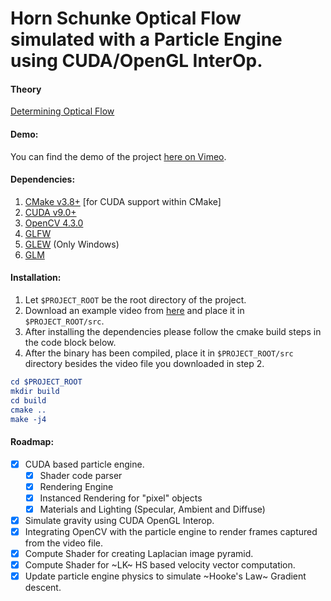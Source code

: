 # Horn Schunke Optical Flow simulated with a Particle Engine using CUDA/OpenGL InterOp.

#### Theory
[Determining Optical Flow](http://image.diku.dk/imagecanon/material/HornSchunckOptical_Flow.pdf)

#### Demo:
You can find the demo of the project [here on Vimeo](https://vimeo.com/408605423).

#### Dependencies:

1. [CMake v3.8+](https://cmake.org/download/) [for CUDA support within CMake]
2. [CUDA v9.0+](https://developer.nvidia.com/cuda-92-download-archive) 
3. [OpenCV 4.3.0](https://github.com/opencv/opencv/archive/4.3.0.tar.gz)
4. [GLFW](https://github.com/glfw/glfw)
5. [GLEW](https://github.com/nigels-com/glew/archive/glew-2.1.0.tar.gz) (Only Windows)
6. [GLM](https://github.com/g-truc/glm/archive/0.9.9.8.tar.gz)

#### Installation:

1. Let `$PROJECT_ROOT` be the root directory of the project.
2. Download an example video from [here](https://drive.google.com/open?id=17ydViQMNjSS5pO2UBRHf9ntapH9-HCjR) and place it in `$PROJECT_ROOT/src`.
3. After installing the dependencies please follow the cmake build steps in the code block below.
4. After the binary has been compiled, place it in `$PROJECT_ROOT/src` directory besides the video file you downloaded in step 2.

```cmake
cd $PROJECT_ROOT
mkdir build
cd build
cmake ..
make -j4
```

#### Roadmap:

- [x] CUDA based particle engine.
  - [x] Shader code parser
  - [x] Rendering Engine
  - [x] Instanced Rendering for "pixel" objects
  - [x] Materials and Lighting (Specular, Ambient and Diffuse)
- [x] Simulate gravity using CUDA OpenGL Interop.
- [x] Integrating OpenCV with the particle engine to render frames captured from the video file.
- [x] Compute Shader for creating Laplacian image pyramid.
- [x] Compute Shader for ~LK~ HS based velocity vector computation.
- [x] Update particle engine physics to simulate ~Hooke's Law~ Gradient descent.
